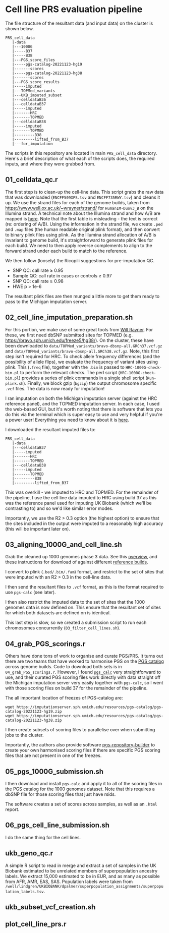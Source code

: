 # Cell line PRS evaluation pipeline

The file structure of the resultant data (and input data) on the cluster is shown below.

```
PRS_cell_data
   |-data
   |---1000G
   |-----B37
   |-----B38
   |---PGS_score_files
   |-----pgs-catalog-20221123-hg19
   |-------scores
   |-----pgs-catalog-20221123-hg38
   |-------scores
   |---PGS_score_results
   |-----imputed
   |---TOPMed_variants
   |---UKB_imputed_subset
   |---celldataB36
   |---celldataB37
   |-----imputed
   |-------HRC
   |-------TOPMED
   |---celldataB38
   |-----imputed
   |-------TOPMED
   |---------B38
   |---------lifted_from_B37
   |---for_imputation
```

The scripts in this repository are located in main `PRS_cell_data` directory. Here's a brief description of what each of the scripts does, the required inputs, and where they were grabbed from.

## 01_celldata_qc.r
The first step is to clean-up the cell-line data. This script grabs the raw data that was downloaded (`ENCFF509XPS.tsv` and `ENCFF735RWY.tsv`) and cleans it up. We use the strand files for each of the genome builds, taken from https://www.well.ox.ac.uk/~wrayner/strand/ for `Human1M-Duov3_B` on the Illumina strand. A technical note about the Illumina strand and how A/B are mapped is [here](https://www.illumina.com/documents/products/technotes/technote_topbot.pdf). Note that the first table is misleading - the text is correct (re: ordering of A/B). Using the information in the strand file, we create `.ped` and `.map` files (the human readable original plink format), and then convert to binary plink files using plink. As the Illumina strand allocation of A/B is invariant to genome build, it's straightforward to generate plink files for each build. We need to then apply reverse complements to align to the forward strand under each build to match to the reference.

We then follow (loosely) the Ricopili suggestions for pre-imputation QC.
* SNP QC: call rate ≥ 0.95
* Sample QC: call rate in cases or controls ≥ 0.97
* SNP QC: call rate ≥ 0.98
* HWE p > 1e-6

The resultant plink files are then munged a little more to get them ready to pass to the Michigan imputation server.

## 02_cell_line_imputation_preparation.sh

For this portion, we make use of some great tools from [Will Rayner](https://www.well.ox.ac.uk/~wrayner/tools/). For these, we first need dbSNP submitted sites for TOPMED (e.g. https://bravo.sph.umich.edu/freeze5/hg38/). On the cluster, these have been downloaded to `data/TOPMed_variants/bravo-dbsnp-all.GRCh37.vcf.gz` and `data/TOPMed_variants/bravo-dbsnp-all.GRCh38.vcf.gz`. Note, this first step isn't required for HRC. To check allele frequency differences (and the possibility of allele flips), we evaluate the frequency of variant sites using plink. This (`.freq` file), together with the `.bim` is passed to `HRC-1000G-check-bim.pl` to perform the relevant checks. The perl script (`HRC-1000G-check-bim.pl`) provides a series of plink commands in a single shell script (`Run-plink.sh`). Finally, we block gzip (`bgzip`) the output chromosome specific `.vcf` files. The data is now ready for imputation!

I ran imputation on both the Michigan imputation server (against the HRC reference panel), and the TOPMED imputation server. In each case, I used the web-based GUI, but it's worth noting that there is software that lets you do this via the terminal which is super easy to use and very helpful if you're a power user! Everything you need to know about it is [here](https://imputationbot.readthedocs.io/en/latest/).

I downloaded the resultant imputed files to:

```
PRS_cell_data
   |-data
   |---celldataB37
   |-----imputed
   |-------HRC
   |-------TOPMED
   |---celldataB38
   |-----imputed
   |-------TOPMED
   |---------B38
   |---------lifted_from_B37
```
This was overkill - we imputed to HRC and TOPMED. For the remainder of the pipeline, I use the cell line data imputed to HRC using build 37 as this was the reference panel used for imputing UK Biobank (which we'll be contrasting to) and so we'd like similar error modes.

Importantly, we use the R2 > 0.3 option (the highest option) to ensure that the sites included in the output were imputed to a reasonably high accuracy (this will be important later on).

## 03_aligning_1000G_and_cell_line.sh

Grab the cleaned up 1000 genomes phase 3 data. See this [overview](https://alanaw1.github.io/post/2021/03/03/visualizing-1000-genomes-data/), and these instructions for download of against different [reference builds](https://www.cog-genomics.org/plink/2.0/resources).

I convert to plink (`.bed/.bim/.fam`) format, and restrict to the set of sites that were imputed with an R2 > 0.3 in the cell-line data.

I then send the resultant files to `.vcf` format, as this is the format required to use `pgs-calc` (see later).

I then also restrict the imputed data to the set of sites that the 1000 genomes data is now defined on. This ensure that the resultant set of sites for which both datasets are defined on is identical.

This last step is slow, so we created a submission script to run each chromosomes concurrently (`03_filter_cell_lines.sh`).

## 04_grab_PGS_scorings.r

Others have done tons of work to organise and curate PGS/PRS. It turns out there are two teams that have worked to harmonise PGS on the [PGS catalog](http://www.pgscatalog.org/) across genome builds. Code to download both sets is in `04_grab_PGS_scorings.r`. However, I found [`pgs_calc`](https://github.com/lukfor/pgs-calc) very straightforward to use, and their curated PGS scoring files work directly with data straight off the Michigan imputation server very easily together with `pgs-calc`, so I went with those scoring files on build 37 for the remainder of the pipeline.

The all important location of freezes of PGS-catalog are:
```
wget https://imputationserver.sph.umich.edu/resources/pgs-catalog/pgs-catalog-20221123-hg19.zip
wget https://imputationserver.sph.umich.edu/resources/pgs-catalog/pgs-catalog-20221123-hg38.zip
```
I then create subsets of scoring files to parallelise over when submitting jobs to the cluster.

Importantly, the authors also provide software [pgs-repository-builder](https://github.com/lukfor/pgs-repository-builder) to create your own harmonised scoring files if there are specific PGS scoring files that are not present in one of the freezes.

## 05_pgs_1000G_submission.sh

I then download and install `pgs-calc` and apply it to all of the scoring files in the PGS catalog for the 1000 genomes dataset. Note that this requires a dbSNP file for those scoring files that just have rsids.

The software creates a set of scores across samples, as well as an `.html` report.

## 06_pgs_cell_line_submission.sh

I do the same thing for the cell lines.

## ukb_geno_qc.r

A simple R script to read in merge and extract a set of samples in the UK Biobank estimated to be unrelated members of superpopulation ancestry labels. We extract 15,000 estimated to be in EUR, and as many as possible from AFR, AMR, EAS, SAS. Population labels were taken from `/well/lindgren/UKBIOBANK/dpalmer/superpopulation_assignments/superpopulation_labels.tsv`.

## ukb_subset_vcf_creation.sh

## plot_cell_line_prs.r
